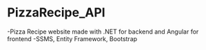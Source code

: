 # PizzaRecipe_API

-Pizza Recipe website made with .NET for backend and Angular for frontend
-SSMS, Entity Framework, Bootstrap
